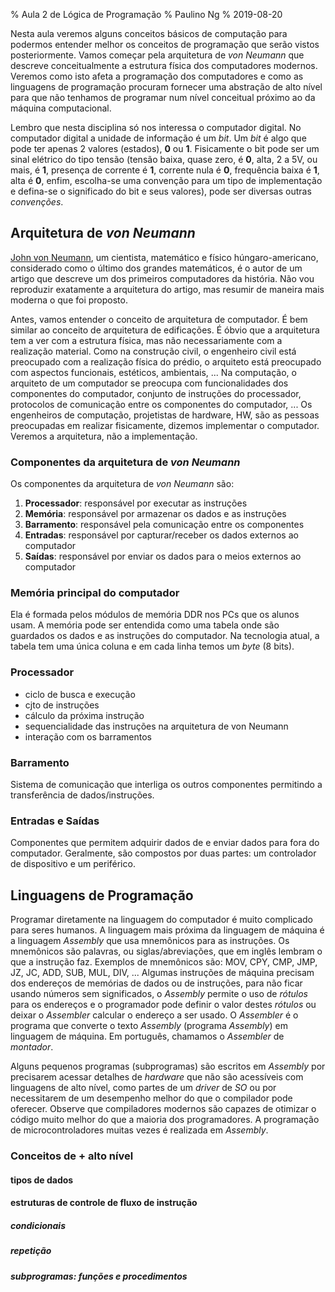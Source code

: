 % Aula 2 de Lógica de Programação
% Paulino Ng
% 2019-08-20

Nesta aula veremos alguns conceitos básicos de computação para podermos
entender melhor os conceitos de programação que serão vistos posteriormente.
Vamos começar pela arquitetura de *von Neumann* que descreve conceitualmente
a estrutura física dos computadores modernos. Veremos como isto afeta a
programação dos computadores e como as linguagens de programação procuram
fornecer uma abstração de alto nível para que não tenhamos de programar
num nível conceitual próximo ao da máquina computacional.

Lembro que nesta disciplina só nos interessa o computador digital. No computador
digital a unidade de informação é um *bit*. Um *bit* é algo que pode ter
apenas 2 valores \(estados\), **0** ou **1**. Fisicamente o bit pode ser um
sinal elétrico do tipo tensão \(tensão baixa, quase zero, é **0**, alta, 2 a 5V,
  ou mais, é **1**, presença de corrente é **1**, corrente nula é **0**,
  frequência baixa é **1**, alta é **0**, enfim, escolha-se uma convenção para
  um tipo de implementação e defina-se  o significado do bit e seus valores\),
pode ser diversas outras *convenções*.

## Arquitetura de *von Neumann*

[John von Neumann](https://en.wikipedia.org/wiki/John_von_Neumann), um
cientista, matemático e físico húngaro-americano, considerado como o
último dos grandes matemáticos, é o autor de um artigo que descreve um dos
primeiros computadores da história. Não vou reproduzir exatamente a arquitetura
do artigo, mas resumir de maneira mais moderna o que foi proposto.

Antes, vamos entender o conceito de arquitetura de computador. É bem similar
ao conceito de arquitetura de edificações. É óbvio que a arquitetura tem
a ver com a estrutura física, mas não necessariamente com a realização
material. Como na construção civil, o engenheiro civil está preocupado com
a realização física do prédio, o arquiteto está preocupado com aspectos
funcionais, estéticos, ambientais, ... Na computação, o arquiteto de um
computador se preocupa com funcionalidades dos componentes do computador,
conjunto de instruções do processador, protocolos de comunicação entre os
componentes do computador, ... Os engenheiros de computação, projetistas de
hardware, HW, são as pessoas preocupadas em realizar fisicamente, dizemos
implementar o computador. Veremos a arquitetura, não a implementação.

### Componentes da arquitetura de *von Neumann*

Os componentes da arquitetura de *von Neumann* são:

1. **Processador**: responsável por executar as instruções
2. **Memória**: responsável por armazenar os dados e as instruções
3. **Barramento**: responsável pela comunicação entre os componentes
4. **Entradas**: responsável por capturar/receber os dados externos ao computador
5. **Saídas**: responsável por enviar os dados para o meios externos ao computador

### Memória principal do computador

Ela é formada pelos módulos de memória DDR nos PCs que os alunos usam.
A memória pode ser entendida como uma tabela onde são guardados os dados e as
instruções do computador. Na tecnologia atual, a tabela tem uma única coluna
e em cada linha temos um *byte* \(8 bits\).

### Processador

- ciclo de busca e execução
- cjto de instruções
- cálculo da próxima instrução
- sequencialidade das instruções na arquitetura de von Neumann
- interação com os barramentos

### Barramento

Sistema de comunicação que interliga os outros componentes permitindo a
transferência de dados/instruções.

### Entradas e Saídas

Componentes que permitem adquirir dados de e enviar dados para fora do
computador. Geralmente, são compostos por duas partes: um controlador
de dispositivo e um periférico.

## Linguagens de Programação

Programar diretamente na linguagem do computador é muito complicado para
seres humanos. A linguagem mais próxima da linguagem de máquina é a linguagem
*Assembly* que usa mnemônicos para as instruções. Os mnemônicos são palavras, ou
siglas/abreviações, que em inglês lembram o que a instrução faz. Exemplos de
mnemônicos são: MOV, CPY, CMP, JMP, JZ, JC, ADD, SUB, MUL, DIV, ...
Algumas instruções de máquina precisam dos endereços de memórias de dados ou de
instruções, para não ficar usando números sem significados, o *Assembly* permite
o uso de *rótulos* para os endereços e o programador pode definir o valor destes
*rótulos* ou deixar o *Assembler* calcular o endereço a ser usado. O *Assembler*
é o programa que converte o texto *Assembly* \(programa *Assembly*\) em
linguagem de máquina. Em português, chamamos o *Assembler* de *montador*.

Alguns pequenos programas \(subprogramas\) são escritos em *Assembly* por
precisarem acessar detalhes de *hardware* que não são acessíveis com linguagens
de alto nível, como partes de um *driver* de *SO* ou por necessitarem de
um desempenho melhor do que o compilador pode oferecer. Observe que compiladores
modernos são capazes de otimizar o código muito melhor do que a maioria dos
programadores. A programação de microcontroladores muitas vezes é realizada em
*Assembly*.

### Conceitos de + alto nível

#### tipos de dados

#### estruturas de controle de fluxo de instrução

##### condicionais

##### repetição

##### subprogramas: funções e procedimentos
